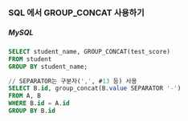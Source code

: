 ### SQL 에서 GROUP_CONCAT 사용하기

##### MySQL
```sql
SELECT student_name, GROUP_CONCAT(test_score)
FROM student
GROUP BY student_name;

// SEPARATOR는 구분자(',', #13 등) 사용
SELECT B.id, group_concat(B.value SEPARATOR '-')
FROM A, B
WHERE B.id = A.id
GROUP BY B.id
```

